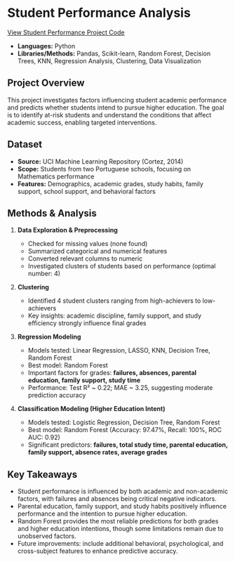 # Student Performance Analysis
[View Student Performance Project Code](project_student_performance/student%20performance%20code.ipynb)
- **Languages:** Python 
- **Libraries/Methods:** Pandas, Scikit-learn, Random Forest, Decision Trees, KNN, Regression Analysis, Clustering, Data Visualization  

## Project Overview
This project investigates factors influencing student academic performance and predicts whether students intend to pursue higher education. The goal is to identify at-risk students and understand the conditions that affect academic success, enabling targeted interventions.

## Dataset
- **Source:** UCI Machine Learning Repository (Cortez, 2014)  
- **Scope:** Students from two Portuguese schools, focusing on Mathematics performance  
- **Features:** Demographics, academic grades, study habits, family support, school support, and behavioral factors  

## Methods & Analysis
1. **Data Exploration & Preprocessing**
   - Checked for missing values (none found)  
   - Summarized categorical and numerical features  
   - Converted relevant columns to numeric  
   - Investigated clusters of students based on performance (optimal number: 4)  

2. **Clustering**
   - Identified 4 student clusters ranging from high-achievers to low-achievers  
   - Key insights: academic discipline, family support, and study efficiency strongly influence final grades  

3. **Regression Modeling**
   - Models tested: Linear Regression, LASSO, KNN, Decision Tree, Random Forest  
   - Best model: Random Forest  
   - Important factors for grades: **failures, absences, parental education, family support, study time**  
   - Performance: Test R² ~ 0.22; MAE ~ 3.25, suggesting moderate prediction accuracy  

4. **Classification Modeling (Higher Education Intent)**
   - Models tested: Logistic Regression, Decision Tree, Random Forest  
   - Best model: Random Forest (Accuracy: 97.47%, Recall: 100%, ROC AUC: 0.92)  
   - Significant predictors: **failures, total study time, parental education, family support, absence rates, average grades**  

## Key Takeaways
- Student performance is influenced by both academic and non-academic factors, with failures and absences being critical negative indicators.  
- Parental education, family support, and study habits positively influence performance and the intention to pursue higher education.  
- Random Forest provides the most reliable predictions for both grades and higher education intentions, though some limitations remain due to unobserved factors.  
- Future improvements: include additional behavioral, psychological, and cross-subject features to enhance predictive accuracy.  


